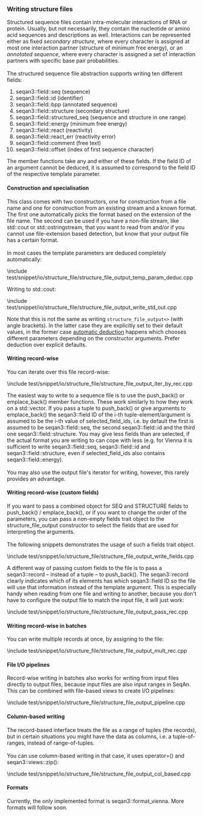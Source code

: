<!-- SPDX-FileCopyrightText: 2006-2023, Knut Reinert & Freie Universität Berlin
     SPDX-FileCopyrightText: 2016-2023, Knut Reinert & MPI für molekulare Genetik
     SPDX-License-Identifier: CC-BY-4.0
-->

### Writing structure files

Structured sequence files contain intra-molecular interactions of RNA or protein. Usually, but not necessarily, they
contain the nucleotide or amino acid sequences and descriptions as well. Interactions can be represented
either as fixed _secondary structure_, where every character is assigned at most one interaction partner
(structure of minimum free energy), or an _annotated sequence_, where every character is assigned a set
of interaction partners with specific base pair probabilities.
<br><br>
The structured sequence file abstraction supports writing ten different fields:

1. seqan3::field::seq (sequence)
2. seqan3::field::id (identifier)
3. seqan3::field::bpp (annotated sequence)
4. seqan3::field::structure (secondary structure)
5. seqan3::field::structured_seq (sequence and structure in one range)
6. seqan3::field::energy (minimum free energy)
7. seqan3::field::react (reactivity)
8. seqan3::field::react_err (reactivity error)
9. seqan3::field::comment (free text)
10. seqan3::field::offset (index of first sequence character)

The member functions take any and either of these fields. If the field ID of an argument cannot be deduced, it
is assumed to correspond to the field ID of the respective template parameter.

#### Construction and specialisation

This class comes with two constructors, one for construction from a file name and one for construction from
an existing stream and a known format. The first one automatically picks the format based on the extension
of the file name. The second can be used if you have a non-file stream, like std::cout or std::ostringstream,
that you want to read from and/or if you cannot use file-extension based detection, but know that your output
file has a certain format.
<br><br>
In most cases the template parameters are deduced completely automatically:

\include test/snippet/io/structure_file/structure_file_output_temp_param_deduc.cpp

Writing to std::cout:

\include test/snippet/io/structure_file/structure_file_output_write_std_out.cpp

Note that this is not the same as writing `structure_file_output<>` (with angle brackets). In the latter case they are
explicitly set to their default values, in the former case
[automatic deduction](https://en.cppreference.com/w/cpp/language/class_template_argument_deduction) happens which
chooses different parameters depending on the constructor arguments. Prefer deduction over explicit defaults.

#### Writing record-wise

You can iterate over this file record-wise:

\include test/snippet/io/structure_file/structure_file_output_iter_by_rec.cpp

The easiest way to write to a sequence file is to use the push_back() or emplace_back() member functions. These
work similarly to how they work on a std::vector. If you pass a tuple to push_back() or give arguments to
emplace_back() the seqan3::field ID of the i-th tuple-element/argument is assumed to be the i-th value of
selected_field_ids, i.e. by default the first is assumed to be seqan3::field::seq, the second seqan3::field::id
and the third one seqan3::field::structure. You may give less fields than are selected, if the actual format you are
writing to can cope with less
(e.g. for Vienna it is sufficient to write seqan3::field::seq, seqan3::field::id and seqan3::field::structure,
even if selected_field_ids also contains seqan3::field::energy).
<br><br>
You may also use the output file's iterator for writing, however, this rarely provides an advantage.

#### Writing record-wise (custom fields)

If you want to pass a combined object for SEQ and STRUCTURE fields to push_back() / emplace_back(), or if you want
to change the order of the parameters, you can pass a non-empty fields trait object to the
structure_file_output constructor to select the fields that are used for interpreting the arguments.
<br><br>
The following snippets demonstrates the usage of such a fields trait object.

\include test/snippet/io/structure_file/structure_file_output_write_fields.cpp

A different way of passing custom fields to the file is to pass a seqan3::record – instead of a tuple – to
push_back(). The seqan3::record clearly indicates which of its elements has which seqan3::field ID so the file will
use that information instead of the template argument. This is especially handy when reading from one file and
writing to another, because you don't have to configure the output file to match the input file, it will just work:

\include test/snippet/io/structure_file/structure_file_output_pass_rec.cpp

#### Writing record-wise in batches

You can write multiple records at once, by assigning to the file:

\include test/snippet/io/structure_file/structure_file_output_mult_rec.cpp

#### File I/O pipelines

Record-wise writing in batches also works for writing from input files directly to output files, because input
files are also input ranges in SeqAn. This can be combined with file-based views to create I/O pipelines:

\include test/snippet/io/structure_file/structure_file_output_pipeline.cpp

#### Column-based writing

The record-based interface treats the file as a range of tuples (the records), but in certain situations
you might have the data as columns, i.e. a tuple-of-ranges, instead of range-of-tuples.
<br><br>
You can use column-based writing in that case, it uses operator=() and seqan3::views::zip():

\include test/snippet/io/structure_file/structure_file_output_col_based.cpp

#### Formats

Currently, the only implemented format is seqan3::format_vienna. More formats will follow soon.
